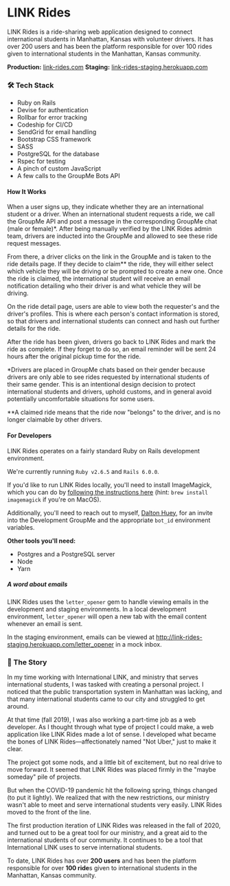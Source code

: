 # LINK Rides
LINK Rides is a ride-sharing web application designed to connect international students in Manhattan, Kansas with volunteer drivers. It has over 200 users and has been the platform responsible for over 100 rides given to international students in the Manhattan, Kansas community.

**Production:** [link-rides.com](https://link-rides.com)
**Staging:** [link-rides-staging.herokuapp.com](http://link-rides-staging.herokuapp.com)


### 🛠 Tech Stack
* Ruby on Rails
* Devise for authentication
* Rollbar for error tracking
* Codeship for CI/CD
* SendGrid for email handling
* Bootstrap CSS framework
* SASS
* PostgreSQL for the database
* Rspec for testing
* A pinch of custom JavaScript
* A few calls to the GroupMe Bots API

#### How It Works
When a user signs up, they indicate whether they are an international student or a driver. When an international student requests a ride, we call the GroupMe API and post a message in the corresponding GroupMe chat (male or female)*. After being manually verified by the LINK Rides admin team, drivers are inducted into the GroupMe and allowed to see these ride request messages.

From there, a driver clicks on the link in the GroupMe and is taken to the ride details page. If they decide to claim** the ride, they will either select which vehicle they will be driving or be prompted to create a new one. Once the ride is claimed, the international student will receive an email notification detailing who their driver is and what vehicle they will be driving.

On the ride detail page, users are able to view both the requester's and the driver's profiles. This is where each person's contact information is stored, so that drivers and international students can connect and hash out further details for the ride.

After the ride has been given, drivers go back to LINK Rides and mark the ride as complete. If they forget to do so, an email reminder will be sent 24 hours after the original pickup time for the ride.

*Drivers are placed in GroupMe chats based on their gender because drivers are only able to see rides requested by international students of their same gender. This is an intentional design decision to protect international students and drivers, uphold customs, and in general avoid potentially uncomfortable situations for some users.

**A claimed ride means that the ride now "belongs" to the driver, and is no longer claimable by other drivers.

#### For Developers
LINK Rides operates on a fairly standard Ruby on Rails development environment.

We're currently running `Ruby v2.6.5` and `Rails 6.0.0`.

If you'd like to run LINK Rides locally, you'll need to install ImageMagick, which you can do by [following the instructions here](https://imagemagick.org/script/download.php) (hint: `brew install imagemagick` if you're on MacOS).

Additionally, you'll need to reach out to myself, [Dalton Huey](https://github.com/dhuey), for an invite into the Development GroupMe and the appropriate `bot_id` environment variables.

**Other tools you'll need:**
* Postgres and a PostgreSQL server
* Node
* Yarn

##### A word about emails
LINK Rides uses the `letter_opener` gem to handle viewing emails in the development and staging environments. In a local development environment, `letter_opener` will open a new tab with the email content whenever an email is sent.

In the staging environment, emails can be viewed at http://link-rides-staging.herokuapp.com/letter_opener in a mock inbox.

### 📖 The Story
In my time working with International LINK, and ministry that serves international students, I was tasked with creating a personal project. I noticed that the public transportation system in Manhattan was lacking, and that many international students came to our city and struggled to get around.

At that time (fall 2019), I was also working a part-time job as a web developer. As I thought through what type of project I could make, a web application like LINK Rides made a lot of sense. I developed what became the bones of LINK Rides—affectionately named "Not Uber," just to make it clear.

The project got some nods, and a little bit of excitement, but no real drive to move forward. It seemed that LINK Rides was placed firmly in the "maybe someday" pile of projects.

But when the COVID-19 pandemic hit the following spring, things changed (to put it lightly). We realized that with the new restrictions, our ministry wasn't able to meet and serve international students very easily. LINK Rides moved to the front of the line.

The first production iteration of LINK Rides was released in the fall of 2020, and turned out to be a great tool for our ministry, and a great aid to the international students of our community. It continues to be a tool that International LINK uses to serve international students.

To date, LINK Rides has over **200 users** and has been the platform responsible for over **100 ride**s given to international students in the Manhattan, Kansas community.

